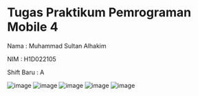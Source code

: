 # Tugas Praktikum Pemrograman Mobile 4
Nama       : Muhammad Sultan Alhakim

NIM        : H1D022105

Shift Baru : A

![image](https://github.com/user-attachments/assets/af38b4b3-d9df-412a-9e60-a5a8e44fd680)
![image](https://github.com/user-attachments/assets/7aac437f-79bb-443a-90ca-09f481f71dcd)
![image](https://github.com/user-attachments/assets/6ba52b0c-02dd-461b-8490-a90f6a654b11)
![image](https://github.com/user-attachments/assets/ede01beb-1eac-4bd0-a72d-c6811fec6dfd)
![image](https://github.com/user-attachments/assets/dd9eac4d-b6cd-4579-978d-1b57145acefe)


